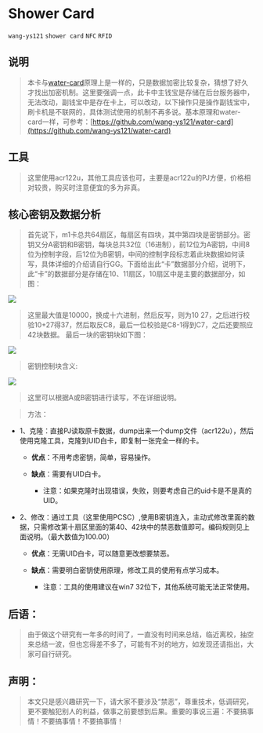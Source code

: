 # Shower Card

`wang-ys121` `shower card`  `NFC` `RFID`

## 说明

> 本卡与[water-card](https://github.com/wang-ys121/water-card)原理上是一样的，只是数据加密比较复杂，猜想了好久才找出加密机制。这里要强调一点，此卡中主钱宝是存储在后台服务器中，无法改动，副钱宝中是存在卡上，可以改动，以下操作只是操作副钱宝中，刷卡机是不联网的，具体测试使用的机制不再多说。基本原理和water-card一样，可参考：[https://github.com/wang-ys121/water-card](https://github.com/wang-ys121/water-card)

## 工具

> 这里使用acr122u，其他工具应该也可，主要是acr122u的PJ方便，价格相对较贵，购买时注意便宜的多为非真。

## 核心密钥及数据分析

> 首先说下，m1卡总共64扇区，每扇区有四块，其中第四块是密钥部分。密钥又分A密钥和B密钥，每块总共32位（16进制），前12位为A密钥，中间8位为控制字段，后12位为B密钥，中间的控制字段标志着此块数据如何读写，具体详细的介绍请自行GG。下面给出此“卡”数据部分介绍，说明下，此“卡”的数据部分是存储在10、11扇区，10扇区中是主要的数据部分，如图：

![](https://raw.githubusercontent.com/wang-ys121/shower-card/master/shower1.png)

> 这里最大值是10000，换成十六进制，然后反写，则为10 27，之后进行校验10+27得37，然后取反C8，最后一位校验是C8-1得到C7，之后还要照应42块数据。
> 最后一块的密钥块如下图：

![](https://raw.githubusercontent.com/wang-ys121/shower-card/master/shower3.png)

> 密钥控制块含义:

![](https://raw.githubusercontent.com/wang-ys121/shower-card/master/shower2.png)

> 这里可以根据A或B密钥进行读写，不在详细说明。

> 方法：

* 1、克隆：直接PJ读取原卡数据，dump出来一个dump文件（acr122u），然后使用克隆工具，克隆到UID白卡，即复制一张完全一样的卡。

    * **优点**：不用考虑密钥，简单，容易操作。

    * **缺点**：需要有UID白卡。

        * 注意：如果克隆时出现错误，失败，则要考虑自己的uid卡是不是真的UID。

* 2、修改：通过工具（这里使用PCSC）,使用B密钥连入，主动式修改里面的数据，只需修改第十扇区里面的第40、42块中的禁恶数值即可。编码规则见上面说明。（最大数值为100.00）

    *  **优点**：无需UID白卡，可以随意更改想要禁恶。

    *  **缺点**：需要明白密钥使用原理，修改工具的使用有点学习成本。

         * 注意：工具的使用建议在win7 32位下，其他系统可能无法正常使用。

## 后语：

> 由于做这个研究有一年多的时间了，一直没有时间来总结，临近离校，抽空来总结一波，但也忘得差不多了，可能有不对的地方，如发现还请指出，大家可自行研究。

## 声明：

> 本文只是感兴趣研究一下，请大家不要涉及“禁恶”，尊重技术，低调研究，更不要触犯别人的利益，做事之前要想到后果。重要的事说三遍：不要搞事情！不要搞事情！不要搞事情！